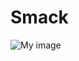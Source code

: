 # Smack

![My image](KrystynaKruchkovska.github.com/Smack/img/Simulator%20Screen%20Shot%20-%20iPhone%208%20Plus%20-%202018-11-04%20at%2011.53.29.png)
